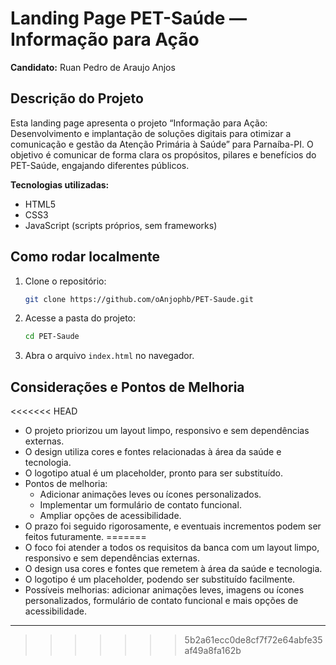 # Landing Page PET-Saúde — Informação para Ação

**Candidato:** Ruan Pedro de Araujo Anjos

## Descrição do Projeto

Esta landing page apresenta o projeto “Informação para Ação: Desenvolvimento e implantação de soluções digitais para otimizar a comunicação e gestão da Atenção Primária à Saúde” para Parnaíba-PI. O objetivo é comunicar de forma clara os propósitos, pilares e benefícios do PET-Saúde, engajando diferentes públicos.

**Tecnologias utilizadas:**  
- HTML5  
- CSS3  
- JavaScript (scripts próprios, sem frameworks)

## Como rodar localmente

1. Clone o repositório:
   ```sh
   git clone https://github.com/oAnjophb/PET-Saude.git
   ```
2. Acesse a pasta do projeto:
   ```sh
   cd PET-Saude
   ```
3. Abra o arquivo `index.html` no navegador.

## Considerações e Pontos de Melhoria

<<<<<<< HEAD
- O projeto priorizou um layout limpo, responsivo e sem dependências externas.
- O design utiliza cores e fontes relacionadas à área da saúde e tecnologia.
- O logotipo atual é um placeholder, pronto para ser substituído.
- Pontos de melhoria:
  - Adicionar animações leves ou ícones personalizados.
  - Implementar um formulário de contato funcional.
  - Ampliar opções de acessibilidade.
- O prazo foi seguido rigorosamente, e eventuais incrementos podem ser feitos futuramente.
=======
- O foco foi atender a todos os requisitos da banca com um layout limpo, responsivo e sem dependências externas.
- O design usa cores e fontes que remetem à área da saúde e tecnologia.
- O logotipo é um placeholder, podendo ser substituído facilmente.
- Possíveis melhorias: adicionar animações leves, imagens ou ícones personalizados, formulário de contato funcional e mais opções de acessibilidade.

---
>>>>>>> 5b2a61ecc0de8cf7f72e64abfe35af49a8fa162b
